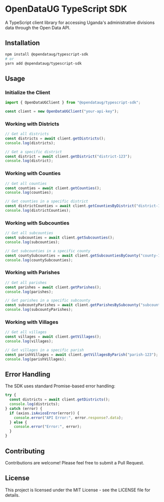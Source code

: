 # OpenDataUG TypeScript SDK

A TypeScript client library for accessing Uganda's administrative divisions data through the Open Data API.

## Installation

```bash
npm install @opendataug/typescript-sdk
# or
yarn add @opendataug/typescript-sdk
```

## Usage

### Initialize the Client

```typescript
import { OpenDataUGClient } from "@opendataug/typescript-sdk";

const client = new OpenDataUGClient("your-api-key");
```

### Working with Districts

```typescript
// Get all districts
const districts = await client.getDistricts();
console.log(districts);

// Get a specific district
const district = await client.getDistrict("district-123");
console.log(district);
```

### Working with Counties

```typescript
// Get all counties
const counties = await client.getCounties();
console.log(counties);

// Get counties in a specific district
const districtCounties = await client.getCountiesByDistrict("district-123");
console.log(districtCounties);
```

### Working with Subcounties

```typescript
// Get all subcounties
const subcounties = await client.getSubcounties();
console.log(subcounties);

// Get subcounties in a specific county
const countySubcounties = await client.getSubcountiesByCounty("county-123");
console.log(countySubcounties);
```

### Working with Parishes

```typescript
// Get all parishes
const parishes = await client.getParishes();
console.log(parishes);

// Get parishes in a specific subcounty
const subcountyParishes = await client.getParishesBySubcounty("subcounty-123");
console.log(subcountyParishes);
```

### Working with Villages

```typescript
// Get all villages
const villages = await client.getVillages();
console.log(villages);

// Get villages in a specific parish
const parishVillages = await client.getVillagesByParish("parish-123");
console.log(parishVillages);
```

## Error Handling

The SDK uses standard Promise-based error handling:

```typescript
try {
  const districts = await client.getDistricts();
  console.log(districts);
} catch (error) {
  if (axios.isAxiosError(error)) {
    console.error("API Error:", error.response?.data);
  } else {
    console.error("Error:", error);
  }
}
```

## Contributing

Contributions are welcome! Please feel free to submit a Pull Request.

## License

This project is licensed under the MIT License - see the LICENSE file for details.
